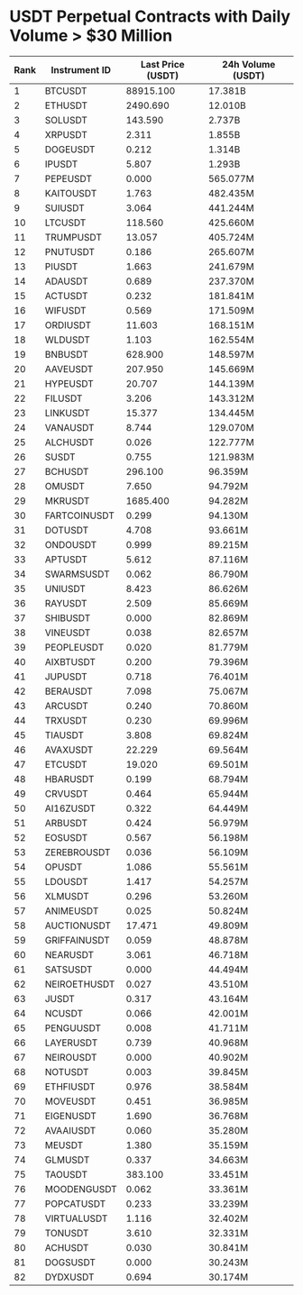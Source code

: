 # USDT Perpetual Contracts with Daily Volume > $30 Million

| Rank | Instrument ID | Last Price (USDT) | 24h Volume (USDT) |
|------|---------------|-------------------|-------------------|
| 1 | BTCUSDT | 88915.100 | 17.381B |
| 2 | ETHUSDT | 2490.690 | 12.010B |
| 3 | SOLUSDT | 143.590 | 2.737B |
| 4 | XRPUSDT | 2.311 | 1.855B |
| 5 | DOGEUSDT | 0.212 | 1.314B |
| 6 | IPUSDT | 5.807 | 1.293B |
| 7 | PEPEUSDT | 0.000 | 565.077M |
| 8 | KAITOUSDT | 1.763 | 482.435M |
| 9 | SUIUSDT | 3.064 | 441.244M |
| 10 | LTCUSDT | 118.560 | 425.660M |
| 11 | TRUMPUSDT | 13.057 | 405.724M |
| 12 | PNUTUSDT | 0.186 | 265.607M |
| 13 | PIUSDT | 1.663 | 241.679M |
| 14 | ADAUSDT | 0.689 | 237.370M |
| 15 | ACTUSDT | 0.232 | 181.841M |
| 16 | WIFUSDT | 0.569 | 171.509M |
| 17 | ORDIUSDT | 11.603 | 168.151M |
| 18 | WLDUSDT | 1.103 | 162.554M |
| 19 | BNBUSDT | 628.900 | 148.597M |
| 20 | AAVEUSDT | 207.950 | 145.669M |
| 21 | HYPEUSDT | 20.707 | 144.139M |
| 22 | FILUSDT | 3.206 | 143.312M |
| 23 | LINKUSDT | 15.377 | 134.445M |
| 24 | VANAUSDT | 8.744 | 129.070M |
| 25 | ALCHUSDT | 0.026 | 122.777M |
| 26 | SUSDT | 0.755 | 121.983M |
| 27 | BCHUSDT | 296.100 | 96.359M |
| 28 | OMUSDT | 7.650 | 94.792M |
| 29 | MKRUSDT | 1685.400 | 94.282M |
| 30 | FARTCOINUSDT | 0.299 | 94.130M |
| 31 | DOTUSDT | 4.708 | 93.661M |
| 32 | ONDOUSDT | 0.999 | 89.215M |
| 33 | APTUSDT | 5.612 | 87.116M |
| 34 | SWARMSUSDT | 0.062 | 86.790M |
| 35 | UNIUSDT | 8.423 | 86.626M |
| 36 | RAYUSDT | 2.509 | 85.669M |
| 37 | SHIBUSDT | 0.000 | 82.869M |
| 38 | VINEUSDT | 0.038 | 82.657M |
| 39 | PEOPLEUSDT | 0.020 | 81.779M |
| 40 | AIXBTUSDT | 0.200 | 79.396M |
| 41 | JUPUSDT | 0.718 | 76.401M |
| 42 | BERAUSDT | 7.098 | 75.067M |
| 43 | ARCUSDT | 0.240 | 70.860M |
| 44 | TRXUSDT | 0.230 | 69.996M |
| 45 | TIAUSDT | 3.808 | 69.824M |
| 46 | AVAXUSDT | 22.229 | 69.564M |
| 47 | ETCUSDT | 19.020 | 69.501M |
| 48 | HBARUSDT | 0.199 | 68.794M |
| 49 | CRVUSDT | 0.464 | 65.944M |
| 50 | AI16ZUSDT | 0.322 | 64.449M |
| 51 | ARBUSDT | 0.424 | 56.979M |
| 52 | EOSUSDT | 0.567 | 56.198M |
| 53 | ZEREBROUSDT | 0.036 | 56.109M |
| 54 | OPUSDT | 1.086 | 55.561M |
| 55 | LDOUSDT | 1.417 | 54.257M |
| 56 | XLMUSDT | 0.296 | 53.260M |
| 57 | ANIMEUSDT | 0.025 | 50.824M |
| 58 | AUCTIONUSDT | 17.471 | 49.809M |
| 59 | GRIFFAINUSDT | 0.059 | 48.878M |
| 60 | NEARUSDT | 3.061 | 46.718M |
| 61 | SATSUSDT | 0.000 | 44.494M |
| 62 | NEIROETHUSDT | 0.027 | 43.510M |
| 63 | JUSDT | 0.317 | 43.164M |
| 64 | NCUSDT | 0.066 | 42.001M |
| 65 | PENGUUSDT | 0.008 | 41.711M |
| 66 | LAYERUSDT | 0.739 | 40.968M |
| 67 | NEIROUSDT | 0.000 | 40.902M |
| 68 | NOTUSDT | 0.003 | 39.845M |
| 69 | ETHFIUSDT | 0.976 | 38.584M |
| 70 | MOVEUSDT | 0.451 | 36.985M |
| 71 | EIGENUSDT | 1.690 | 36.768M |
| 72 | AVAAIUSDT | 0.060 | 35.280M |
| 73 | MEUSDT | 1.380 | 35.159M |
| 74 | GLMUSDT | 0.337 | 34.663M |
| 75 | TAOUSDT | 383.100 | 33.451M |
| 76 | MOODENGUSDT | 0.062 | 33.361M |
| 77 | POPCATUSDT | 0.233 | 33.239M |
| 78 | VIRTUALUSDT | 1.116 | 32.402M |
| 79 | TONUSDT | 3.610 | 32.331M |
| 80 | ACHUSDT | 0.030 | 30.841M |
| 81 | DOGSUSDT | 0.000 | 30.243M |
| 82 | DYDXUSDT | 0.694 | 30.174M |
